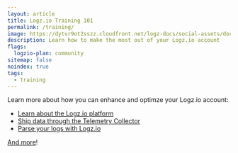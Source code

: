 ```yaml
---
layout: article
title: Logz.io Training 101
permalink: /training/
image: https://dytvr9ot2sszz.cloudfront.net/logz-docs/social-assets/docs-social.jpg
description: Learn how to make the most out of your Logz.io account
flags:
  logzio-plan: community
sitemap: false
noindex: true
tags:
  - training
---
```


Learn more about how you can enhance and optimze your Logz.io account:

* [Learn about the Logz.io platform](https://logz.io/learn/logz-io-platform-demo/)
* [Ship data through the Telemetry Collector](https://logz.io/learn/telemetry-collector/)
* [Parse your logs with Logz.io](https://logz.io/learn/parsing-your-log-data-with-logz-io/)

[And more](https://logz.io/learn/video/)!

<!--
Whether you are a new user or looking for a refresher, you are invited to join us for live training on the Logz.io platform!

We offer weekly group training sessions, covering everything from how to send your data to Logz.io to how to take advantage of our advanced features.

Best of all, we'll share some logging and monitoring best practices.

#### Scheduled meeting times

If you’d like to join us, simply register using this [Calendly link](https://calendly.com/stevemccabe-logz/logz-io-training-101).

Sessions run on Mondays at 12:30 PM ET and Thursdays at 9:00 AM ET. 

Each session is 60 minutes.

#### Training agenda

**Logging with Kibana and Logz.io**

* Send your data
  * Brief overview of popular shipping methods


* Kibana tips + tricks
    * UI overview
    * Different ways to search
    * Patterns

* Alerts
    * Creating alerts
    * Different types of triggers
    * Alert endpoints

* Dashboards + visualizations
    * Types of visualizations
    * Building helpful dashboards

* Insights
    * Reduce MTTR with Cognitive and Application insights

* Data optimization
    * Drop filters
    * Drop insignificant logs pre-ingestion

* Archive and restore logs

**Observability beyond logging**

* Cloud SIEM
    * How to identify security risks
    * Supported data sources and predefined security rules

* Infrastructure Monitoring
    * Seamlessly correlate metrics and log data
-->